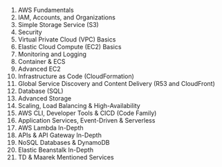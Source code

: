 1. AWS Fundamentals
2. IAM, Accounts, and Organizations
3. Simple Storage Service (S3)
4. Security
5. Virtual Private Cloud (VPC) Basics
6. Elastic Cloud Compute (EC2) Basics
7. Monitoring and Logging
8. Container & ECS
9. Advanced EC2
10. Infrastructure as Code (CloudFormation)
11. Global Service Discovery and Content Delivery (R53 and CloudFront)
12. Database (SQL)
13. Advanced Storage
14. Scaling, Load Balancing & High-Availability
15. AWS CLI, Developer Tools & CICD (Code Family)
16. Application Services, Event-Driven & Serverless
17. AWS Lambda In-Depth
18. APIs & API Gateway In-Depth
19. NoSQL Databases & DynamoDB
20. Elastic Beanstalk In-Depth
21. TD & Maarek Mentioned Services


